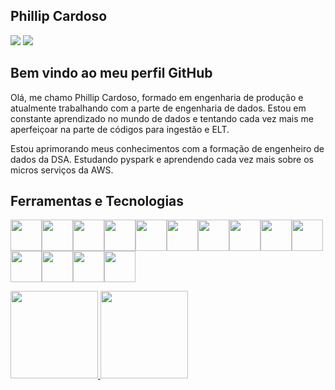 ## Phillip Cardoso

<div>
<a href="https://www.instagram.com/phillipscardoso/" target="_blank"><img src="https://img.shields.io/badge/-Instagram-%23E4405F?style=for-the-badge&logo=instagram&logoColor=white" target="_blank"></a>
<a href="https://www.linkedin.com/in/phillip-cardoso-41ab25157/" target="_blank"><img src="https://img.shields.io/badge/-LinkedIn-%230077B5?style=for-the-badge&logo=linkedin&logoColor=white" target="_blank"></a>   
</div>

## Bem vindo ao meu perfil GitHub
Olá, me chamo Phillip Cardoso, formado em engenharia de produção e atualmente trabalhando com a parte de engenharia de dados. Estou em constante aprendizado
no mundo de dados e tentando cada vez mais me aperfeiçoar na parte de códigos para ingestão e ELT.

Estou aprimorando meus conhecimentos com a formação de engenheiro de dados da DSA. Estudando pyspark e aprendendo cada vez mais sobre os micros serviços da AWS.

## Ferramentas e Tecnologias

<img src="https://cdn.jsdelivr.net/gh/devicons/devicon/icons/amazonwebservices/amazonwebservices-original-wordmark.svg" width="50" height="50"/><img src="https://cdn.jsdelivr.net/gh/devicons/devicon/icons/docker/docker-original-wordmark.svg" width="50" height="50"/><img src="https://cdn.jsdelivr.net/gh/devicons/devicon/icons/git/git-original.svg" width="50" height="50"/><img src="https://cdn.jsdelivr.net/gh/devicons/devicon/icons/googlecloud/googlecloud-original.svg" width="50" height="50"/><img src="https://cdn.jsdelivr.net/gh/devicons/devicon/icons/jira/jira-original.svg" width="50" height="50"/><img src="https://cdn.jsdelivr.net/gh/devicons/devicon/icons/jupyter/jupyter-original-wordmark.svg" width="50" height="50"/><img src="https://cdn.jsdelivr.net/gh/devicons/devicon/icons/kaggle/kaggle-original-wordmark.svg" width="50" height="50"/><img src="https://cdn.jsdelivr.net/gh/devicons/devicon/icons/mongodb/mongodb-original-wordmark.svg" width="50" height="50"/><img src="https://cdn.jsdelivr.net/gh/devicons/devicon/icons/mysql/mysql-original-wordmark.svg" width="50" height="50"/><img src="https://cdn.jsdelivr.net/gh/devicons/devicon/icons/pandas/pandas-original-wordmark.svg" width="50" height="50"/><img src="https://cdn.jsdelivr.net/gh/devicons/devicon/icons/postgresql/postgresql-original-wordmark.svg" width="50" height="50"/><img src="https://cdn.jsdelivr.net/gh/devicons/devicon/icons/python/python-original-wordmark.svg" width="50" height="50"/><img src="https://cdn.jsdelivr.net/gh/devicons/devicon/icons/selenium/selenium-original.svg" width="50" height="50"/><img src="https://cdn.jsdelivr.net/gh/devicons/devicon/icons/vscode/vscode-original-wordmark.svg" width="50" height="50"/>

<div>
<a href="https://github.com/seu-usuário-aqui">
<img height="140em" src="https://github-readme-stats.vercel.app/api/top-langs/?username=Phil-Cardoso&layout=compact&langs_count=7&theme=dracula"/>
<img height="140em" src="https://github-readme-stats.vercel.app/api?username=Phil-Cardoso&show_icons=true&theme=dracula&include_all_commits=true&count_private=true"/>
</div>
